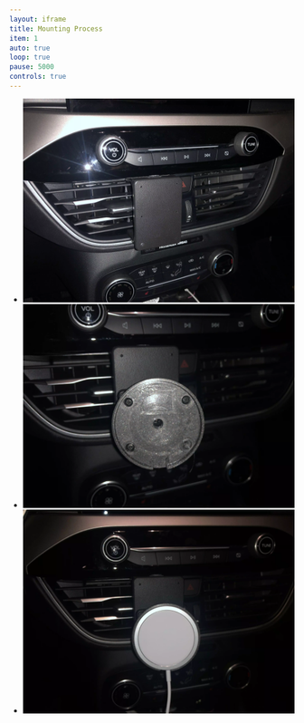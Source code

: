 ```yaml
---
layout: iframe
title: Mounting Process
item: 1
auto: true
loop: true
pause: 5000
controls: true
---
```


* ![ProClip Mount](\assets\images\posts\2021\magsafecarmount\fordescape2020proclip.webp)
* ![3d printed mount](\assets\images\posts\2021\magsafecarmount\fordescpae3dprintattached.webp)
* ![Charger in place](\assets\images\posts\2021\magsafecarmount\fordescape2020charger.webp)